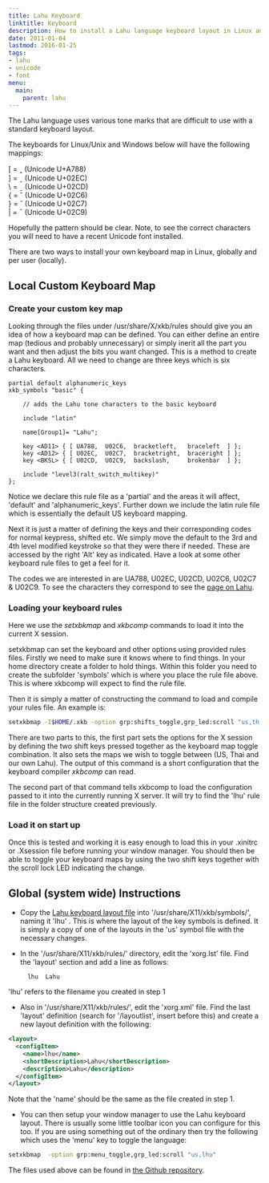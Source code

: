 ```yaml
---
title: Lahu Keyboard
linktitle: Keyboard
description: How to install a Lahu language keyboard layout in Linux and Windows.
date: 2011-01-04
lastmod: 2016-01-25
tags:
- lahu
- unicode
- font
menu:
  main:
    parent: lahu
---
```


The Lahu language uses various tone marks that are difficult to use with
a standard keyboard layout.

<!--more-->

The keyboards for Linux/Unix and Windows below will have the following
mappings:

\[ = <span class="lahu">ꞈ</span> (Unicode U+A788)  
\] = <span class="lahu">ˬ</span> (Unicode U+02EC)  
\\ = <span class="lahu">ˍ</span> (Unicode U+02CD)  
\{ = <span class="lahu">ˆ</span> (Unicode U+02C6)  
\} = <span class="lahu">ˇ</span> (Unicode U+02C7)  
\| = <span class="lahu">ˉ</span> (Unicode U+02C9)

Hopefully the pattern should be clear. Note, to see the correct
characters you will need to have a recent Unicode font installed.

There are two ways to install your own keyboard map in Linux, globally and per
user (locally).

## Local Custom Keyboard Map

### Create your custom key map

Looking through the files under /usr/share/X/xkb/rules should give you an idea
of how a keyboard map can be defined. You can either define an entire map
(tedious and probably unnecessary) or simply inerit all the part you want and
then adjust the bits you want changed. This is a method to create a Lahu
keyboard. All we need to change are three keys which is six characters.

~~~
partial default alphanumeric_keys
xkb_symbols "basic" {

    // adds the Lahu tone characters to the basic keyboard

    include "latin"

    name[Group1]= "Lahu";

    key <AD11> { [ UA788,  U02C6,  bracketleft,   braceleft  ] };
    key <AD12> { [ U02EC,  U02C7,  bracketright,  braceright ] };
    key <BKSL> { [ U02CD,  U02C9,  backslash,     brokenbar  ] };

    include "level3(ralt_switch_multikey)"
};
~~~

Notice we declare this rule file as a 'partial' and the areas it will affect,
'default' and 'alphanumeric_keys'. Further down we include the latin rule file
which is essentially the default US keyboard mapping.

Next it is just a matter of defining the keys and their corresponding codes for
normal keypress, shifted etc. We simply move the default to the 3rd and 4th
level modified keystroke so that they were there if needed. These are accessed
by the right 'Alt' key as indicated. Have a look at some other keyboard rule
files to get a feel for it.

The codes we are interested in are UA788, U02EC, U02CD, U02C6, U02C7 &amp;
U02C9. To see the characters they correspond to see the [page on
Lahu](/projects/lahu/).

### Loading your keyboard rules

Here we use the _setxbkmap_ and _xkbcomp_ commands to load it into the current X
session.

setxkbmap can set the keyboard and other options using provided rules files.
Firstly we need to make sure it knows where to find things. In your home
directory create a folder to hold things. Within this folder you need to create
the subfolder 'symbols' which is where you place the rule file above. This is
where xkbcomp will expect to find the rule file.

Then it is simply a matter of constructing the command to load and compile your
rules file. An example is:

~~~ bash
setxkbmap -I$HOME/.xkb -option grp:shifts_toggle,grp_led:scroll "us,th,lhu" -print | xkbcomp -I$HOME/.xkb - $DISPLAY
~~~

There are two parts to this, the first part sets the options for the X session
by defining the two shift keys pressed together as the keyboard map toggle
combination. It also sets the maps we wish to toggle between (US, Thai and our
own Lahu). The output of this command is a short configuration that the
keyboard compiler _xkbcomp_ can read.

The second part of that command tells xkbcomp to load the configuration passed
to it into the currently running X server. It will try to find the 'lhu' rule
file in the folder structure created previously.

### Load it on start up

Once this is tested and working it is easy enough to load this in your .xinitrc
or .Xsession file before running your window manager. You should then be able
to toggle your keyboard maps by using the two shift keys together with the
scroll lock LED indicating the change.


## Global (system wide) Instructions

* Copy the [Lahu keyboard layout file](/files/lhu.txt) into
'/usr/share/X11/xkb/symbols/', naming it 'lhu' . This is where the layout of
the key symbols is defined. It is simply a copy of one of the layouts in the
'us' symbol file with the necessary changes.

* In the '/usr/share/X11/xkb/rules/' directory, edit the 'xorg.lst' file.
Find the 'layout' section and add a line as follows:

        lhu  Lahu

'lhu' refers to the filename you created in step 1

* Also in '/usr/share/X11/xkb/rules/', edit the 'xorg.xml' file. Find the
last 'layout' definition (search for '/layoutlist', insert before this) and
create a new layout definition with the following:

~~~xml
<layout>
  <configItem>
    <name>lhu</name>
    <shortDescription>Lahu</shortDescription>
    <description>Lahu</description>
  </configItem>
</layout>
~~~

Note that the 'name' should be the same as the file created in step 1.

* You can then setup your window manager to use the Lahu keyboard layout.
There is usually some little toolbar icon you can configure for this too.  If
you are using something out of the ordinary then try the following which uses
the 'menu' key to toggle the language:

~~~bash
setxkbmap  -option grp:menu_toggle,grp_led:scroll "us,lhu"
~~~

The files used above can be found in [the Github
repository](https://github.com/felix/xkb-lahu/).
